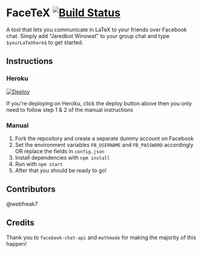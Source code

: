 # FaceTeX [![Build Status][travis-img]][travis-btn]

A tool that lets you communicate in LaTeX to your friends over Facebook chat. Simply add “Jaredbot Winowat” to your group chat and type `$yourLaTeXhere$` to get started.

## Instructions
### Heroku 

[![Deploy][heroku-img]][heroku-btn]

If you're deploying on Heroku, click the deploy button above then you only need to follow step 1 & 2 of the manual instructions

### Manual

1. Fork the repository and create a separate dummy account on Facebook
2. Set the environment variables `FB_USERNAME` and `FB_PASSWORD` accordingly OR replace the fields in `config.json`
3. Install dependencies with `npm install`
4. Run with `npm start`
5. After that you should be ready to go!

## Contributors
@webfreak7

## Credits
Thank you to `facebook-chat-api` and `mathmode` for making the majority of this happen!

[travis-img]: https://travis-ci.org/jarwino/FaceTeX.svg?branch=master
[travis-btn]: https://travis-ci.org/jarwino/FaceTeX
[heroku-img]: https://www.herokucdn.com/deploy/button.svg
[heroku-btn]: https://heroku.com/deploy?template=https://github.com/jarwino/FaceTeX
